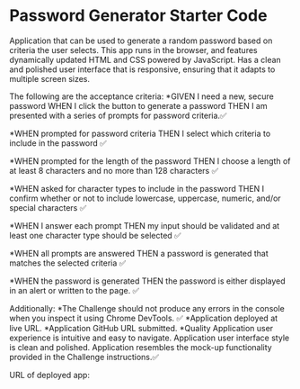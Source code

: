 # Password Generator Starter Code

Application that can be used to generate a random password based on criteria the user selects. 
This app runs in the browser, and features dynamically updated HTML and CSS powered by JavaScript.
Has a clean and polished user interface that is responsive, ensuring that it adapts to multiple screen sizes.

The following are the acceptance criteria: 
*GIVEN I need a new, secure password
WHEN I click the button to generate a password
THEN I am presented with a series of prompts for password criteria.✅

*WHEN prompted for password criteria
THEN I select which criteria to include in the password ✅

*WHEN prompted for the length of the password
THEN I choose a length of at least 8 characters and no more than 128 characters ✅

*WHEN asked for character types to include in the password
THEN I confirm whether or not to include lowercase, uppercase, numeric, and/or special characters ✅

*WHEN I answer each prompt
THEN my input should be validated and at least one character type should be selected ✅

*WHEN all prompts are answered
THEN a password is generated that matches the selected criteria ✅

*WHEN the password is generated
THEN the password is either displayed in an alert or written to the page. ✅

Additionally:
*The Challenge should not produce any errors in the console when you inspect it using Chrome DevTools. ✅
*Application deployed at live URL.
*Application GitHub URL submitted.
*Quality 
    Application user experience is intuitive and easy to navigate.
    Application user interface style is clean and polished.
    Application resembles the mock-up functionality provided in the Challenge instructions.✅

URL of deployed app:


